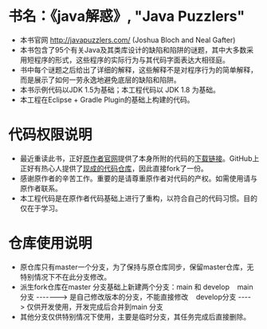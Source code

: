 # 书名：《java解惑》, "Java Puzzlers"
* 本书官网 http://javapuzzlers.com/ (Joshua Bloch and Neal Gafter)
* 本书包含了95个有关Java及其类库设计的缺陷和陷阱的谜题，其中大多数采用短程序的形式，这些程序的实际行为与其代码字面表达大相径庭。
* 书中每个谜题之后给出了详细的解释，这些解释不是对程序行为的简单解释，而是展示了如何一劳永逸地避免底层的缺陷和陷阱。
* 本书示例代码以JDK 1.5为基础；本工程代码以 JDK 1.8 为基础。
* 本工程在Eclipse + Gradle Plugin的基础上构建的代码。

# 代码权限说明
* 最近重读此书，正好[原作者官网](http://javapuzzlers.com)提供了本身所附的代码的[下载链接](http://javapuzzlers.com/java-puzzlers.zip)。GitHub上正好有热心人提供了[现成的代码仓库](https://github.com/ioanbsu/java-puzzlers)，因此直接fork了一份。
* 感谢原作者的辛苦工作。重要的是请尊重原作者对代码的产权。如需使用请与原作者联系。
* 本工程代码是在原作者代码基础上进行了重构，以符合自己的代码习惯。目的仅在于学习。

# 仓库使用说明
* 原仓库只有master一个分支，为了保持与原仓库同步，保留master仓库，无特别情况下不在此分支修改。
* 派生fork仓库在master 分支基础上新建两个分支：main 和 develop
    main分支 -------> 是自己修改版本的分支，不能直接修改
    develop分支 ----> 仅供开发使用，开发完成后合并到main 分支
* 其他分支仅供特别情况下使用，主要是临时分支，其任务完成后直接删除。
